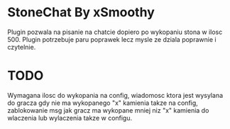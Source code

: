 # StoneChat By xSmoothy
Plugin pozwala na pisanie na chatcie dopiero po wykopaniu stona w ilosc 500.
Plugin potrzebuje paru poprawek lecz mysle ze dziala poprawnie i czytelnie.

# TODO 

Wymagana ilosc do wykopania na config,
wiadomosc ktora jest wysylana do gracza gdy nie ma wykopanego "x" kamienia takze na config,
zablokowanie msg jak gracz ma wykopane mniej niz "x" kamienia do wlaczenia lub wylaczenia takze w configu.
